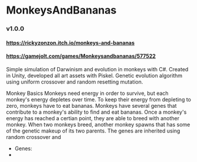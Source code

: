 # MonkeysAndBananas 
### v1.0.0
#### https://rickyzonzon.itch.io/monkeys-and-bananas
#### https://gamejolt.com/games/Monkeysandbananas/577522
 Simple simulation of Darwinism and evolution in monkeys with C#. Created in Unity, developed all art assets with Piskel. Genetic evolution algorithm using uniform crossover and random resetting mutation.
 
 Monkey Basics
  Monkeys need energy in order to survive, but each monkey's energy depletes over time. To keep their energy from depleting to zero, monkeys have to eat bananas. Monkeys have several genes that contribute to a monkey's ability to find and eat bananas. Once a monkey's energy has reached a certian point, they are able to breed with another monkey. When two monkeys breed, another monkey spawns that has some of the genetic makeup of its two parents. The genes are inherited using random crossover and 
  - Genes:
   - 
